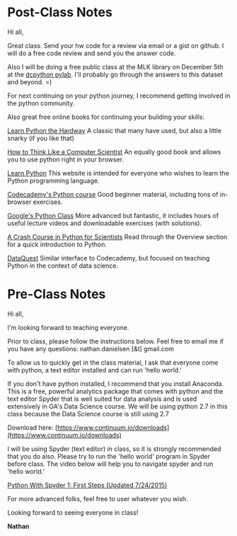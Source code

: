 # Post-Class Notes

Hi all,

Great class. Send your hw code for a review via email or a gist on github. I will do a free code review and send you the answer code.

Also I will be doing a free public class at the MLK library on December 5th at the [dcpython pylab](http://www.meetup.com/DCPython/events/225514354/). I'll probably go through the answers to this dataset and beyond. =)

For next continuing on your python journey, I recommend getting involved
in the python community. 

Also great free online books for continuing your building your skills:

[Learn Python the Hardway](http://learnpythonthehardway.org/book/) 
A classic that many have used, but also a little snarky (if you like that)

[How to Think Like a Computer Scientist](http://interactivepython.org/runestone/static/thinkcspy/index.html)
An equally good book and allows you to use python right in your browser. 

[Learn Python](http://www.learnpython.org/)
This website is intended for everyone who wishes to learn the Python programming language.

[Codecademy's Python course](http://www.codecademy.com/en/tracks/python)
Good beginner material, including tons of in-browser exercises.

[Google's Python Class](https://developers.google.com/edu/python/)
More advanced but fantastic, it includes hours of useful lecture videos and downloadable exercises (with solutions).

[A Crash Course in Python for Scientists](http://nbviewer.ipython.org/gist/rpmuller/5920182)
Read through the Overview section for a quick introduction to Python.

[DataQuest](https://dataquest.io/)
Similar interface to Codecademy, but focused on teaching Python in the context of data science.





# Pre-Class Notes

Hi all,

I'm looking forward to teaching everyone. 

Prior to class, please follow the instructions below. Feel free to email me if you have any questions: nathan.danielsen [&t] gmail.com

To allow us to quickly get in the class material, I ask that everyone come with python, a text editor installed and can run 'hello world.'

If you don't have python installed, I recommend that you install
Anaconda. This is a free, powerful analytics package that comes with
python and the text editor Spyder that is well suited for data analysis and is used extensively in GA's Data Science course. We will be using python 2.7 in this class because the Data Science course is still using 2.7

Download here:
[https://www.continuum.io/downloads](https://www.continuum.io/downloads)

I will be using Spyder (text editor) in class, so it is strongly
recommended that you do also. Please try to run the 'hello
world' program in Spyder before class. The video below will help you to navigate spyder and run 'hello world.'

[Python With Spyder 1: First Steps (Updated 7/24/2015)](https://www.youtube.com/watch?v=J5GevIHNctM)

For more advanced folks, feel free to user whatever you wish.

Looking forward to seeing everyone in class!

**Nathan**

